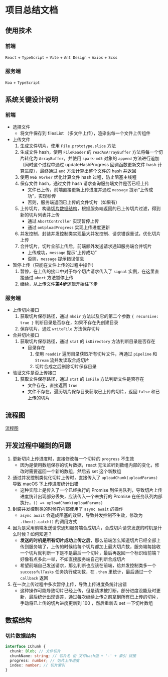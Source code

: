 # 项目总结文档

## 使用技术

### 前端

`React` + `TypeScript` + `Vite` + `Ant Design` + `Axios` + `Scss`

### 服务端

`Koa` + `TypeScript`

## 系统关键设计说明

### 前端

- 选择文件
  - 将文件保存到 filesList （多文件上传），渲染出每一个文件上传组件
- 上传文件
  1. 生成文件切片，使用 `File.prototype.slice` 方法
  2. 生成文件 hash，使用 `FileReader` 的 `readAsArrayBuffer` 方法将每一个切片转化为 `ArrayBuffer`，并使用 `spark-md5` 对象的 `append` 方法进行追加（同时这个过程中通过 updateHashProgress 回调函数更新文件 hash 计算进度），最终通过 `end` 方法计算出整个文件的 hash 并返回
  3. 使用 `Web Worker` 优化计算文件 hash 过程，防止阻塞主线程
  4. 保存文件 hash，通过文件 hash 请求查询服务端文件是否已经上传
     - 文件已上传，前端直接更新上传进度并通过 `message` 提示“上传成功”，实现秒传
     - 否则，服务端返回已上传的文件切片（如果有）
  5. 上传切片，构造[切片数据结构](#切片数据结构)，根据服务端返回的已上传切片过滤，得到新的切片列表并上传
     - 通过 `AbortController` 实现暂停上传
     - 通过 `onUploadProgress` 实现上传进度更新
  6. 并发控制，封装并发控制类实现最大并发控制、请求错误重试，优化切片上传
  7. 合并切片，切片全部上传后，前端额外发送请求通知服务端合并切片
     - 上传成功，`message` 提示“上传成功”
     - 否则，`message` 提示错误信息
- 暂停上传（只能在文件上传的过程中操作）
  1. 暂停，在上传的接口中对于每个切片请求传入了 `signal` 实例，在这里直接通过 `abort` 方法暂停上传
  2. 继续，从上传文件**第4步**逻辑开始往下走

### 服务端

- 上传切片接口
  1. 获取切片保存路径，通过 `mkdir` 方法以及它的第二个参数 `{ recursive: true }` 判断目录是否存在，如果不存在先创建目录
  2. 保存切片，通过 `writeFile` 方法保存切片
- 合并切片接口
  1. 获取切片保存路径，通过 `stat` 的 `isDirectory` 方法判断目录是否存在
     - 目录存在
       1. 使用 `readdir` 遍历目录获取所有切片文件，再通过 `pipeline` 和 `Stream` 流并发读取合成切片
       1. 切片合成之后删除切片保存目录
- 验证文件是否上传接口
  1. 获取文件保存路径，通过 `stat` 的 `isFile` 方法判断文件是否存在
     - 文件存在，直接返回 `true`
     - 文件不存在，遍历切片保存目录获取已上传的切片，返回 `false` 和已上传的切片

## 流程图

[流程图](https://www.yuque.com/u1598738/ryg73d/gdn0v4fymgple6fq/edit?toc_node_uuid=An_1-N79hHVVoomg#hQgbu)

## 开发过程中碰到的问题

1. 更新切片上传进度时，直接修改每一个切片的 `progress` 不生效
   - 因为是使用数组保存的切片数据，react 无法监听到数组内部的变化，修改时需要返回一个新的数组，然后去 set 这个新数组
2. 通过并发控制类优化切片上传时，直接传入了 `uploadChunk(uploadParams)` 导致 macOS 下上传进度统计出错
   - 这种实际上是传入了一个已经执行的 Promise 到任务队列，导致切片上传进度统计出现部分丢失，应该传入一个未执行的 Promise 在任务队列内部执行，`() => uploadChunk(uploadParams)`
3. 封装并发控制类的时候在内部使用了 `async await` 的操作
   - `async await` 会造成阻塞的效果，导致并发控制不生效，修改为 `.then().catch()` 的调用方式
4. 因为是采用前端发送请求通知服务端合成切片，合成切片请求发送的时机是什么时候？如何知道？
   - **发送的时机是所有切片成功上传之后**，那么前端怎么知道切片已经全部上传到服务端了，上传的时候给每个切片都加上最大切片数，服务端每接收一个切片就判断一下是不是最后一个切片，最后再返回一个标识给前端？好像有点多此一举，不如直接服务端自己判断合成切片
   - 希望前端自己发送请求，那么判断也应该在前端，给并发控制类多一个 `successfulTasks` 任务执行成功数，在 `.then` 里统计，最后通过一个 `callback` 返回
5. 在一次上传过程中多次暂停上传，导致上传进度条统计出错
   - 这种操作可能导致切片已经上传，但是请求被打断，部分进度没能及时更新，最后统计出现误差，通过每次继续上传之前拿到所有已上传的切片，手动将已上传的切片进度更新到 100 ，然后重新去 set 一下切片数组

## 数据结构

### 切片数据结构

```ts
interface IChunk {
  chunk: Blob; // 文件切片
  chunkName: string; // 切片名 由 文件hash值 + '-' + 索引 拼接
  progress: number; // 切片上传进度
  index: number; // 切片索引
}
```

